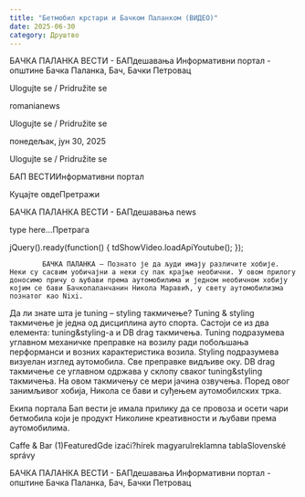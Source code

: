 ```yaml
---
title: "Бетмобил крстари и Бачком Паланком (ВИДЕО)"
date: 2025-06-30
category: Друштво
---
```


БАЧКА ПАЛАНКА ВЕСТИ - БАПдешавања Информативни портал - општине Бачка Паланка, Бач, Бачки Петровац

Ulogujte se / Pridružite se

romanianews

Ulogujte se / Pridružite se

понедељак, јун 30, 2025

Ulogujte se / Pridružite se

БАП ВЕСТИИнформативни портал

Куцајте овдеПретражи

БАЧКА ПАЛАНКА ВЕСТИ - БАПдешавања news

type here...Претрага

jQuery().ready(function() {
                            tdShowVideo.loadApiYoutube(); 
                        });
                        
                    
            БАЧКА ПАЛАНКА – Познато је да људи имају различите хобије. Неки су сасвим уобичајни а неки су пак крајње необични. У овом прилогу доносимо причу о љубави према аутомобилима и једном необичном хобију којим се бави Бачкопаланчанин Никола Маравић, у свету аутомобилизма познатог као Nixi.

Да ли знате шта је tuning – styling такмичење?
Tuning & styling такмичење је једна од дисциплина ауто спорта. Састоји се из два елемента: tuning&styling-а и DB drag такмичења.
Tuning подразумева углавном механичке преправке на возилу ради побољшања перформанси и возних карактеристика возила. Styling подразумева визуелан изглед аутомобила. Све преправке видљиве оку. DB drag такмичење се углавном одржава у склопу сваког tuning&styling такмичења. На овом такмичењу се мери јачина озвучења. Поред овог занимљивог хобија, Никола се бави и суђењем аутомобилских трка.


Екипа портала Бап вести је имала прилику да се провоза и осети чари бетмобила који је продукт Николине креативности и љубави према аутомобилима.

Caffe & Bar (1)FeaturedGde izaći?hírek magyarulreklamna tablaSlovenské správy

БАЧКА ПАЛАНКА ВЕСТИ - БАПдешавања Информативни портал - општине Бачка Паланка, Бач, Бачки Петровац
